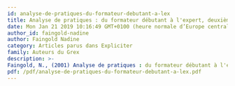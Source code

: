 ```yaml
---
id: analyse-de-pratiques-du-formateur-debutant-a-lex
title: Analyse de pratiques : du formateur débutant à l'expert, deuxième partie
date: Mon Jan 21 2019 10:16:49 GMT+0100 (heure normale d’Europe centrale)
author_id: faingold-nadine
author: Faingold Nadine
category: Articles parus dans Expliciter
family: Auteurs du Grex
description: >-
Faingold, N., (2001) Analyse de pratiques : du formateur débutant à l'expert, deuxième partie, Expliciter n° 40, p. 1-11 
pdf: /pdf/analyse-de-pratiques-du-formateur-debutant-a-lex.pdf
---
```

